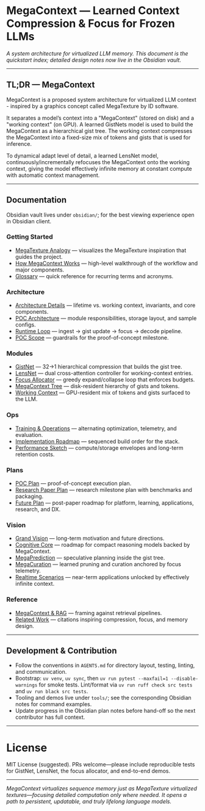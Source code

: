 # MegaContext — Learned Context Compression & Focus for Frozen LLMs

*A system architecture for virtualized LLM memory. This document is the quickstart index; detailed design notes now live in the Obsidian vault.*

---

## TL;DR — MegaContext
MegaContext is a proposed system architecture for virtualized LLM context - inspired by a graphics concept called MegaTexture by ID software.

It separates a model’s context into a "MegaContext" (stored on disk) and a "working context" (on GPU). A learned GistNets model is used to build the MegaContext as a hierarchical gist tree. The working context compresses the MegaContext into a fixed-size mix of tokens and gists that is used for inference.

To dynamical adapt level of detail, a learned LensNet model, continuously/incrementally refocuses the MegaContext onto the working context, giving the model effectively infinite memory at constant compute with automatic context management.

---

## Documentation

Obsidian vault lives under `obsidian/`; for the best viewing experience open in Obsidian client.

### Getting Started
- [MegaTexture Analogy](obsidian/getting%20started/MegaTexture%20Analogy.md) — visualizes the MegaTexture inspiration that guides the project.
- [How MegaContext Works](obsidian/getting%20started/How%20MegaContext%20Works.md) — high-level walkthrough of the workflow and major components.
- [Glossary](obsidian/getting%20started/Glossary.md) — quick reference for recurring terms and acronyms.

### Architecture
- [Architecture Details](obsidian/architecture/Architecture%20Details.md) — lifetime vs. working context, invariants, and core components.
- [POC Architecture](obsidian/architecture/POC%20Architecture.md) — module responsibilities, storage layout, and sample configs.
- [Runtime Loop](obsidian/architecture/Runtime%20Loop.md) — ingest → gist update → focus → decode pipeline.
- [POC Scope](obsidian/architecture/POC%20Scope.md) — guardrails for the proof-of-concept milestone.

### Modules
- [GistNet](obsidian/architecture/components/GistNet.md) — 32→1 hierarchical compression that builds the gist tree.
- [LensNet](obsidian/architecture/components/LensNet.md) — dual cross-attention controller for working-context entries.
- [Focus Allocator](obsidian/architecture/components/Focus%20Allocator.md) — greedy expand/collapse loop that enforces budgets.
- [MegaContext Tree](obsidian/architecture/components/MegaContext%20Tree.md) — disk-resident hierarchy of gists and tokens.
- [Working Context](obsidian/architecture/components/Working%20Context.md) — GPU-resident mix of tokens and gists surfaced to the LLM.

### Ops
- [Training & Operations](obsidian/ops/Training%20%26%20Operations.md) — alternating optimization, telemetry, and evaluation.
- [Implementation Roadmap](obsidian/ops/Implementation%20Roadmap.md) — sequenced build order for the stack.
- [Performance Sketch](obsidian/ops/Performance%20Sketch.md) — compute/storage envelopes and long-term retention costs.

### Plans
- [POC Plan](obsidian/plans/POC%20Plan.md) — proof-of-concept execution plan.
- [Research Paper Plan](obsidian/plans/Research%20Paper%20Plan.md) — research milestone plan with benchmarks and packaging.
- [Future Plan](obsidian/plans/Future%20Plan.md) — post-paper roadmap for platform, learning, applications, research, and DX.

### Vision
- [Grand Vision](obsidian/vision/Grand%20Vision.md) — long-term motivation and future directions.
- [Cognitive Core](obsidian/vision/Cognitive%20Core.md) — roadmap for compact reasoning models backed by MegaContext.
- [MegaPrediction](obsidian/vision/MegaPrediction.md) — speculative planning inside the gist tree.
- [MegaCuration](obsidian/vision/MegaCuration.md) — learned pruning and curation anchored by focus telemetry.
- [Realtime Scenarios](obsidian/vision/Realtime%20Scenarios.md) — near-term applications unlocked by effectively infinite context.

### Reference
- [MegaContext & RAG](obsidian/reference/MegaContext%20%20%26%20RAG.md) — framing against retrieval pipelines.
- [Related Work](obsidian/reference/Related%20Work.md) — citations inspiring compression, focus, and memory design.

---

## Development & Contribution

- Follow the conventions in `AGENTS.md` for directory layout, testing, linting, and communication.
- Bootstrap: `uv venv`, `uv sync`, then `uv run pytest --maxfail=1 --disable-warnings` for smoke tests. Lint/format via `uv run ruff check src tests` and `uv run black src tests`.
- Tooling and demos live under `tools/`; see the corresponding Obsidian notes for command examples.
- Update progress in the Obsidian plan notes before hand-off so the next contributor has full context.

---

# License

MIT License (suggested). PRs welcome—please include reproducible tests for GistNet, LensNet, the focus allocator, and end-to-end demos.

---

*MegaContext virtualizes sequence memory just as MegaTexture virtualized textures—focusing detailed computation only where needed. It opens a path to persistent, updatable, and truly lifelong language models.*

